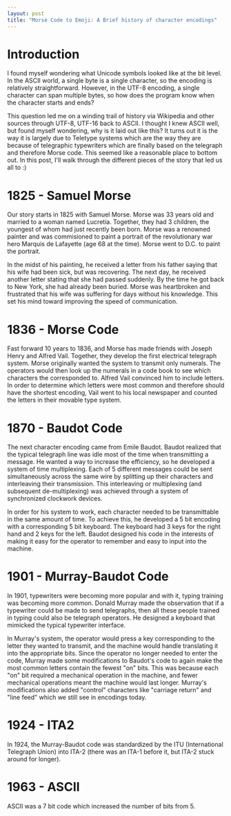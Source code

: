 ```yaml
---
layout: post
title: "Morse Code to Emoji: A Brief history of character encodings"
---
```


# Introduction

I found myself wondering what Unicode symbols looked like at the bit level.  In the ASCII world, a single byte is a single character, so the encoding is relatively straightforward.  However, in the UTF-8 encoding, a single character can span multiple bytes, so how does the program know when the character starts and ends?

This question led me on a winding trail of history via Wikipedia and other sources through UTF-8, UTF-16 back to ASCII.  I thought I knew ASCII well, but found myself wondering, why is it laid out like this?  It turns out it is the way it is largely due to Teletype systems which are the way they are because of telegraphic typewriters which are finally based on the telegraph and therefore Morse code.  This seemed like a reasonable place to bottom out.  In this post, I'll walk through the different pieces of the story that led us all to :)

# 1825 - Samuel Morse

Our story starts in 1825 with Samuel Morse.  Morse was 33 years old and married to a woman named Lucretia.  Together, they had 3 children, the youngest of whom had just recently been born.  Morse was a renowned painter and was commisioned to paint a portrait of the revolutionary war hero Marquis de Lafayette (age 68 at the time).  Morse went to D.C. to paint the portrait.

In the midst of his painting, he received a letter from his father saying that his wife had been sick, but was recovering.  The next day, he received another letter stating that she had passed suddenly.  By the time he got back to New York, she had already been buried.  Morse was heartbroken and frustrated that his wife was suffering for days without his knowledge.  This set his mind toward improving the speed of communication.

# 1836 - Morse Code

Fast forward 10 years to 1836, and Morse has made friends with Joseph Henry and Alfred Vail.  Together, they develop the first electrical telegraph system.  Morse originally wanted the system to transmit only numerals.  The operators would then look up the numerals in a code book to see which characters the corresponded to.  Alfred Vail convinced him to include letters.  In order to determine which letters were most common and therefore should have the shortest encoding, Vail went to his local newspaper and counted the letters in their movable type system.

# 1870 - Baudot Code

The next character encoding came from Emile Baudot.  Baudot realized that the typical telegraph line was idle most of the time when transmitting a message.  He wanted a way to increase the efficiency, so he developed a system of time multiplexing.  Each of 5 different messages could be sent simultaneously across the same wire by splitting up their characters and interleaving their transmission.  This interleaving or multiplexing (and subsequent de-multiplexing) was achieved through a system of synchronized clockwork devices.

In order for his system to work, each character needed to be transmittable in the same amount of time.  To achieve this, he developed a 5 bit encoding with a corresponding 5 bit keyboard.  The keyboard had 3 keys for the right hand and 2 keys for the left.  Baudot designed his code in the interests of making it easy for the operator to remember and easy to input into the machine.

# 1901 - Murray-Baudot Code

In 1901, typewriters were becoming more popular and with it, typing training was becoming more common.  Donald Murray made the observation that if a typewriter could be made to send telegraphs, then all these people trained in typing could also be telegraph operators.  He designed a keyboard that mimicked the typical typewriter interface.  

In Murray's system, the operator would press a key corresponding to the letter they wanted to transmit, and the machine would handle translating it into the appropriate bits.  Since the operator no longer needed to enter the code, Murray made some modifications to Baudot's code to again make the most common letters contain the fewest "on" bits.  This was because each "on" bit required a mechanical operation in the machine, and fewer mechanical operations meant the machine would last longer.  Murray's modifications also added "control" characters like "carriage return" and "line feed" which we still see in encodings today.

# 1924 - ITA2

In 1924, the Murray-Baudot code was standardized by the ITU (International Telegraph Union) into ITA-2 (there was an ITA-1 before it, but ITA-2 stuck around for longer).

# 1963 - ASCII

ASCII was a 7 bit code which increased the number of bits from 5.  
